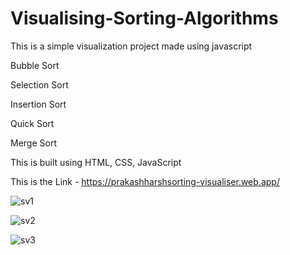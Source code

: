 # Visualising-Sorting-Algorithms

This is a simple visualization project made using javascript

Bubble Sort

Selection Sort

Insertion Sort

Quick Sort

Merge Sort

This is built using HTML, CSS, JavaScript

This is the Link - https://prakashharshsorting-visualiser.web.app/


![sv1](https://user-images.githubusercontent.com/70228834/148899553-2f660d71-d694-4cbb-a530-494fc66acb14.jpg)


![sv2](https://user-images.githubusercontent.com/70228834/148899569-7e1e57af-f9c6-4db0-ba64-a7cbf4ce60c1.jpg)


![sv3](https://user-images.githubusercontent.com/70228834/148899588-5bf415b7-cbe2-40f0-9ce5-4797ab65b670.jpg)
